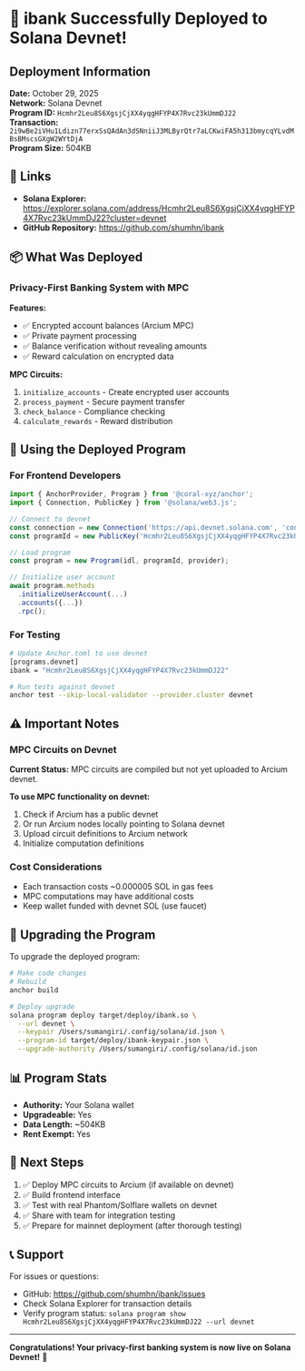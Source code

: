 # 🎉 ibank Successfully Deployed to Solana Devnet!

## Deployment Information

**Date:** October 29, 2025  
**Network:** Solana Devnet  
**Program ID:** `Hcmhr2Leu8S6XgsjCjXX4yqgHFYP4X7Rvc23kUmmDJ22`  
**Transaction:** `2i9wBe2iVHu1Ldizn77erxSsQAdAn3dSNniiJ3MLByrQtr7aLCKwiFA5h313bmycqYLvdMBsBMscsGXgW2WYtDjA`  
**Program Size:** 504KB

## 🔗 Links

- **Solana Explorer:** https://explorer.solana.com/address/Hcmhr2Leu8S6XgsjCjXX4yqgHFYP4X7Rvc23kUmmDJ22?cluster=devnet
- **GitHub Repository:** https://github.com/shumhn/ibank

## 📦 What Was Deployed

### Privacy-First Banking System with MPC

**Features:**
- ✅ Encrypted account balances (Arcium MPC)
- ✅ Private payment processing
- ✅ Balance verification without revealing amounts
- ✅ Reward calculation on encrypted data

**MPC Circuits:**
1. `initialize_accounts` - Create encrypted user accounts
2. `process_payment` - Secure payment transfer
3. `check_balance` - Compliance checking
4. `calculate_rewards` - Reward distribution

## 🚀 Using the Deployed Program

### For Frontend Developers

```typescript
import { AnchorProvider, Program } from '@coral-xyz/anchor';
import { Connection, PublicKey } from '@solana/web3.js';

// Connect to devnet
const connection = new Connection('https://api.devnet.solana.com', 'confirmed');
const programId = new PublicKey('Hcmhr2Leu8S6XgsjCjXX4yqgHFYP4X7Rvc23kUmmDJ22');

// Load program
const program = new Program(idl, programId, provider);

// Initialize user account
await program.methods
  .initializeUserAccount(...)
  .accounts({...})
  .rpc();
```

### For Testing

```bash
# Update Anchor.toml to use devnet
[programs.devnet]
ibank = "Hcmhr2Leu8S6XgsjCjXX4yqgHFYP4X7Rvc23kUmmDJ22"

# Run tests against devnet
anchor test --skip-local-validator --provider.cluster devnet
```

## ⚠️ Important Notes

### MPC Circuits on Devnet

**Current Status:** MPC circuits are compiled but not yet uploaded to Arcium devnet.

**To use MPC functionality on devnet:**
1. Check if Arcium has a public devnet
2. Or run Arcium nodes locally pointing to Solana devnet
3. Upload circuit definitions to Arcium network
4. Initialize computation definitions

### Cost Considerations

- Each transaction costs ~0.000005 SOL in gas fees
- MPC computations may have additional costs
- Keep wallet funded with devnet SOL (use faucet)

## 🔄 Upgrading the Program

To upgrade the deployed program:

```bash
# Make code changes
# Rebuild
anchor build

# Deploy upgrade
solana program deploy target/deploy/ibank.so \
  --url devnet \
  --keypair /Users/sumangiri/.config/solana/id.json \
  --program-id target/deploy/ibank-keypair.json \
  --upgrade-authority /Users/sumangiri/.config/solana/id.json
```

## 📊 Program Stats

- **Authority:** Your Solana wallet
- **Upgradeable:** Yes
- **Data Length:** ~504KB
- **Rent Exempt:** Yes

## 🎯 Next Steps

1. ✅ Deploy MPC circuits to Arcium (if available on devnet)
2. ✅ Build frontend interface
3. ✅ Test with real Phantom/Solflare wallets on devnet
4. ✅ Share with team for integration testing
5. ✅ Prepare for mainnet deployment (after thorough testing)

## 📞 Support

For issues or questions:
- GitHub: https://github.com/shumhn/ibank/issues
- Check Solana Explorer for transaction details
- Verify program status: `solana program show Hcmhr2Leu8S6XgsjCjXX4yqgHFYP4X7Rvc23kUmmDJ22 --url devnet`

---

**Congratulations! Your privacy-first banking system is now live on Solana Devnet!** 🚀
